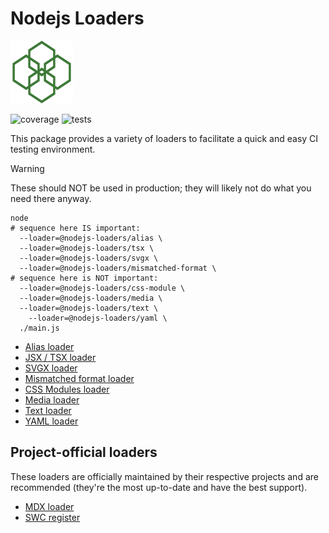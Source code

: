 # Nodejs Loaders

<img src="./logo.svg" height="100" width="100" alt="" />

![coverage](https://img.shields.io/coverallsCoverage/github/JakobJingleheimer/nodejs-loaders)
![tests](https://github.com/JakobJingleheimer/nodejs-loaders/actions/workflows/ci.yml/badge.svg)

This package provides a variety of loaders to facilitate a quick and easy CI testing environment.

> [!WARNING]
> These should NOT be used in production; they will likely not do what you need there anyway.

```console
node
# sequence here IS important:
  --loader=@nodejs-loaders/alias \
  --loader=@nodejs-loaders/tsx \
  --loader=@nodejs-loaders/svgx \
  --loader=@nodejs-loaders/mismatched-format \
# sequence here is NOT important:
  --loader=@nodejs-loaders/css-module \
  --loader=@nodejs-loaders/media \
  --loader=@nodejs-loaders/text \
	--loader=@nodejs-loaders/yaml \
  ./main.js
```

* [Alias loader](./packages/alias/)
* [JSX / TSX loader](./packages/tsx/)
* [SVGX loader](./packages/svgx/)
* [Mismatched format loader](./packages/mismatched-format/)
* [CSS Modules loader](./packages/css-module/)
* [Media loader](./packages/media/)
* [Text loader](./packages/text/)
* [YAML loader](./packages/yaml/)

## Project-official loaders

These loaders are officially maintained by their respective projects and are recommended (they're the most up-to-date and have the best support).

* [MDX loader](https://mdxjs.com/packages/node-loader/)
* [SWC register](https://github.com/swc-project/swc-node/tree/master/packages/register#swc-noderegister)
